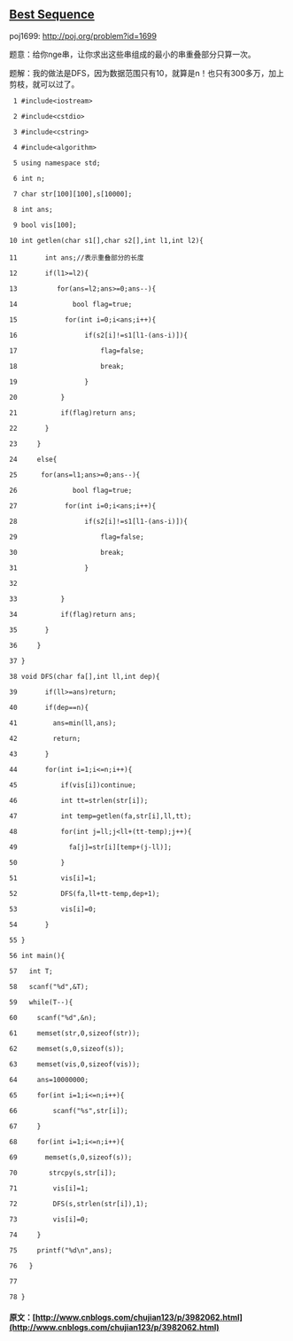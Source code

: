 ##  [ Best Sequence ](http://www.cnblogs.com/chujian123/p/3982062.html)

poj1699: [ http://poj.org/problem?id=1699 ](http://poj.org/problem?id=1699)

题意：给你nge串，让你求出这些串组成的最小的串重叠部分只算一次。 

题解：我的做法是DFS，因为数据范围只有10，就算是n！也只有300多万，加上剪枝，就可以过了。 
    
    
     1 #include<iostream>
     2 #include<cstdio>
     3 #include<cstring>
     4 #include<algorithm>
     5 using namespace std;
     6 int n;
     7 char str[100][100],s[10000];
     8 int ans;
     9 bool vis[100];
    10 int getlen(char s1[],char s2[],int l1,int l2){
    11       int ans;//表示重叠部分的长度
    12       if(l1>=l2){
    13          for(ans=l2;ans>=0;ans--){
    14              bool flag=true;
    15            for(int i=0;i<ans;i++){
    16                 if(s2[i]!=s1[l1-(ans-i)]){
    17                     flag=false;
    18                     break;
    19                 }
    20           }
    21           if(flag)return ans;
    22       }
    23     }
    24     else{
    25      for(ans=l1;ans>=0;ans--){
    26              bool flag=true;
    27            for(int i=0;i<ans;i++){
    28                 if(s2[i]!=s1[l1-(ans-i)]){
    29                     flag=false;
    30                     break;
    31                 }
    32 
    33           }
    34           if(flag)return ans;
    35       }
    36     }
    37 }
    38 void DFS(char fa[],int ll,int dep){
    39       if(ll>=ans)return;
    40       if(dep==n){
    41         ans=min(ll,ans);
    42         return;
    43       }
    44       for(int i=1;i<=n;i++){
    45           if(vis[i])continue;
    46           int tt=strlen(str[i]);
    47           int temp=getlen(fa,str[i],ll,tt);
    48           for(int j=ll;j<ll+(tt-temp);j++){
    49             fa[j]=str[i][temp+(j-ll)];
    50           }
    51           vis[i]=1;
    52           DFS(fa,ll+tt-temp,dep+1);
    53           vis[i]=0;
    54       }
    55 }
    56 int main(){
    57   int T;
    58   scanf("%d",&T);
    59   while(T--){
    60     scanf("%d",&n);
    61     memset(str,0,sizeof(str));
    62     memset(s,0,sizeof(s));
    63     memset(vis,0,sizeof(vis));
    64     ans=10000000;
    65     for(int i=1;i<=n;i++){
    66         scanf("%s",str[i]);
    67     }
    68     for(int i=1;i<=n;i++){
    69       memset(s,0,sizeof(s));
    70        strcpy(s,str[i]);
    71         vis[i]=1;
    72         DFS(s,strlen(str[i]),1);
    73         vis[i]=0;
    74     }
    75     printf("%d\n",ans);
    76   }
    77 
    78 }
#### 原文：[http://www.cnblogs.com/chujian123/p/3982062.html](http://www.cnblogs.com/chujian123/p/3982062.html)
